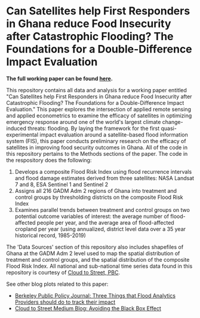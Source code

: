 # Can Satellites help First Responders in Ghana reduce Food Insecurity after Catastrophic Flooding? The Foundations for a Double-Difference Impact Evaluation

**The full working paper can be found [here](https://github.com/sriramesh/Evaluation-Can-Satellites-Optimize-Emergency-Response-Ghana/blob/master/00-Paper/Ramesh-Satellites-FirstResponders-Ghana-Flooding.pdf).**

This repository contains all data and analysis for a working paper entitled "Can Satellites help First Responders in Ghana reduce Food Insecurity after Catastrophic Flooding? The Foundations for a Double-Difference Impact Evaluation." This paper explores the intersection of applied remote sensing and applied econometrics to examine the efficacy of satellites in optimizing emergency response around one of the world's largest climate change-induced threats: flooding. By laying the framework for the first quasi-experimental impact evaluation around a satellite-based flood information system (FIS), this paper conducts preliminary research on the efficacy of satellites in improving food security outcomes in Ghana. All of the code in this repository pertains to the Methods sections of the paper. The code in the respository does the following:

1. Develops a composite Flood Risk Index using flood recurrence intervals and flood damage estimates derived from three satellites: NASA Landsat 7 and 8, ESA Sentinel 1 and Sentinel 2
2. Assigns all 216 GADM Adm 2 regions of Ghana into treatment and control groups by thresholding districts on the composite Flood Risk Index
3. Examines parallel trends between treatment and control groups on two potential outcome variables of interest: the average number of flood-affected people per year, and the average area of flood-affected cropland per year (using annualized, district level data over a 35 year historical record, 1985-2019)

The 'Data Sources' section of this repository also includes shapefiles of Ghana at the GADM Adm 2 level used to map the spatial distribution of treatment and control groups, and the spatial distribution of the composite Flood Risk Index. All national and sub-national time series data found in this repository is courtesy of [Cloud to Street, PBC](https://www.cloudtostreet.info/). 

See other blog plots related to this paper:

* [Berkeley Public Policy Journal: Three Things that Flood Analytics Providers should do to track their impact](https://bppj.berkeley.edu/2021/04/16/three-things-that-flood-analytics-providers-should-do-to-track-their-impact/) 
* [Cloud to Street Medium Blog: Avoiding the Black Box Effect](https://medium.com/cloud-to-street/avoiding-the-black-box-effect-tracking-the-impact-of-flood-analytics-55d2b2b6d108)
